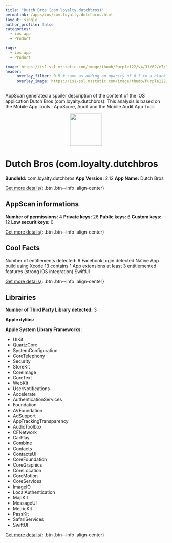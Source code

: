 ```yaml
---
title: "Dutch Bros (com.loyalty.dutchbros)"
permalink: /apps/ios/com.loyalty.dutchbros.html
layout: single
author_profile: false
categories: 
  - ios app 
  - Product 

tags: 
  - ios app 
  - Product 

image: https://is1-ssl.mzstatic.com/image/thumb/Purple122/v4/3f/62/e7/3f62e78c-1211-60af-e037-bcba8b94746d/AppIcon-Prod-1x_U007emarketing-0-2-0-85-220.png/512x512bb.jpg
header: 
     overlay_filter: 0.5 # same as adding an opacity of 0.5 to a black background
     overlay_image: https://is1-ssl.mzstatic.com/image/thumb/Purple122/v4/3f/62/e7/3f62e78c-1211-60af-e037-bcba8b94746d/AppIcon-Prod-1x_U007emarketing-0-2-0-85-220.png/512x512bb.jpg
---
```

AppScan generated a spoiler description of the content of the iOS application Dutch Bros (com.loyalty.dutchbros). This analysis is based on the Mobile App Tools : AppScore, Audit and the Mobile Audit App Tool.

  
  
<div style="text-align: center;"><img src="https://is1-ssl.mzstatic.com/image/thumb/Purple122/v4/3f/62/e7/3f62e78c-1211-60af-e037-bcba8b94746d/AppIcon-Prod-1x_U007emarketing-0-2-0-85-220.png/512x512bb.jpg" width="100" height="100"></div>  
  
# Dutch Bros (com.loyalty.dutchbros

**BundleId:** com.loyalty.dutchbros
**App Version:** 2.12
**App Name:** Dutch Bros


[Get more details](/pricing.html){: .btn .btn--info .align-center}  
  
## AppScan informations 

**Number of permissions:** 4
**Private keys:** 26
**Public keys:** 6
**Custom keys:** 12
**Low securit keys:** 0
  
[Get more details](/pricing.html){: .btn .btn--info .align-center}

## Cool Facts

Number of entitlements detected: 6
FacebookLogin detected
Native App
build using Xcode 13
contains 1 App extensions
at least 3 entitlemented features (strong iOS integration)
SwiftUI
  
[Get more details](/pricing.html){: .btn .btn--info .align-center}

## Librairies 
**Number of Third Party Library detected:** 3

**Apple dylibs:**


**Apple System Library Frameworks:**
- UIKit
- QuartzCore
- SystemConfiguration
- CoreTelephony
- Security
- StoreKit
- CoreImage
- CoreText
- WebKit
- UserNotifications
- Accelerate
- AuthenticationServices
- Foundation
- AVFoundation
- AdSupport
- AppTrackingTransparency
- AudioToolbox
- CFNetwork
- CarPlay
- Combine
- Contacts
- ContactsUI
- CoreFoundation
- CoreGraphics
- CoreLocation
- CoreMotion
- CoreServices
- ImageIO
- LocalAuthentication
- MapKit
- MessageUI
- MetricKit
- PassKit
- SafariServices
- SwiftUI


  
[Get more details](/pricing.html){: .btn .btn--info .align-center}

